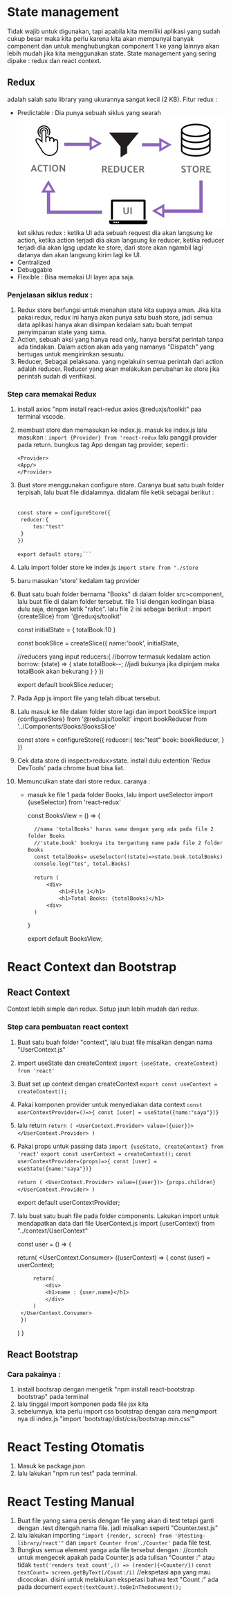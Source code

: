 # State management
Tidak wajib untuk digunakan, tapi apabila kita memiliki aplikasi yang sudah cukup besar maka kita perlu karena kita akan mempunyai banyak component dan untuk menghubungkan component 1 ke yang lainnya akan lebih mudah jika kita menggunakan state.
State management yang sering dipake : redux dan react context.

## Redux
adalah salah satu library yang ukurannya sangat kecil (2 KB). 
Fitur redux : 
* Predictable : Dia punya sebuah siklus yang searah
  ![img 1](photo/2.png)
  ket siklus redux : ketika UI ada sebuah request dia akan langsung ke action, ketika action terjadi dia akan langsung ke reducer, ketika reducer terjadi dia akan lgsg update ke store, dari store akan ngambil lagi datanya dan akan langsung kirim lagi ke UI.
* Centralized
* Debuggable
* Flexible : Bisa memakai UI layer apa saja.
### Penjelasan siklus redux :
1. Redux store berfungsi untuk menahan state kita supaya aman. Jika kita pakai redux, redux ini hanya akan punya satu buah store, jadi semua data aplikasi hanya akan disimpan kedalam satu buah tempat penyimpanan state yang sama.
2. Action, sebuah aksi yang hanya read only, hanya bersifat perintah tanpa ada tindakan. Dalam action akan ada yang namanya "Dispatch" yang bertugas untuk mengirimkan sesuatu.
3. Reducer, Sebagai pelaksana. yang ngelakuin semua perintah dari action adalah reducer. Reducer yang akan melakukan perubahan ke store jika perintah sudah di verifikasi.
### Step cara memakai Redux
1. install axios "npm install react-redux axios @reduxjs/toolkit" paa terminal vscode.
2. membuat store dan memasukan ke index.js. masuk ke index.js lalu masukan :
   `import {Provider} from 'react-redux`
   lalu panggil provider pada return. bungkus tag App dengan tag provider, seperti :
   ``` 
   <Provider>
   <App/>
   </Provider>
   ```
3. Buat store menggunakan configure store. Caranya buat satu buah folder terpisah, lalu buat file didalamnya.
   didalam file ketik sebagai berikut :
   ```import {configureStore} from '@reduxjs/toolkit'

   const store = configureStore({
    reducer:{
        tes:"test"
    }
   })

   export default store;```
4. Lalu import folder store ke index.js
   `import store from "./store`
5. baru masukan 'store' kedalam tag provider
   <Provider store={store}>
   <App/>
   </Provider>
6. Buat satu buah folder bernama "Books" di dalam folder src>component, lalu buat file di dalam folder tersebut. file 1 isi dengan kodingan biasa dulu saja, dengan ketik "rafce". lalu file 2 isi sebagai berikut :
   import {createSlice} from '@reduxjs/toolkit'

   const initialState = {
    totalBook:10
   }

   const bookSlice = createSlice({
    name:'book',
    initialState,

    //reducers yang input
    reducers:{
        //borrow termasuk kedalam action
        borrow: (state) => {
            state.totalBook--; //jadi bukunya jika dipinjam maka totalBook akan bekurang
        }
    }
   })

   export default bookSlice.reducer;
7. Pada App.js import file yang telah dibuat tersebut.
8. Lalu masuk ke file dalam folder store lagi dan import bookSlice
   import {configureStore} from '@reduxjs/toolkit'
   import bookReducer from '../Components/Books/BooksSlice'

   const store = configureStore({
    reducer:{
        tes:"test"
        book: bookReducer,
    }
   })
9. Cek data store di inspect>redux>state. install dulu extention 'Redux DevTools' pada chrome buat bisa liat. 
10. Memunculkan state dari store redux. caranya :
    * masuk ke file 1 pada folder Books, lalu import useSelector
        import {useSelector} from 'react-redux'

        const BooksView = () => {

            //nama 'totalBooks' harus sama dengan yang ada pada file 2 folder Books
            //'state.book' booknya itu tergantung name pada file 2 folder Books
            const totalBooks= useSelector((state)=>state.book.totalBooks)
            console.log("tes", total.Books)

            return (
                <div>
                    <h1>File 1</h1>
                    <h1>Total Books: {totalBooks}</h1>
                <div>
            )
        }

        export default BooksView;

# React Context dan Bootstrap
## React Context
Context lebih simple dari redux. Setup jauh lebih mudah dari redux.
### Step cara pembuatan react context
1. Buat satu buah folder "context", lalu buat file misalkan dengan nama "UserContext.js"
2. import useState dan createContext
   `import {useState, createContext} from 'react'`
3. Buat set up context dengan createContext
   `export const useContext = createContext();`
4. Pakai komponen provider untuk menyediakan data context
   `const userContextProvider=()=>{ const [user] = useState({name:"saya"})}`
5. lalu return
   `return (
    <UserContext.Provider> value=({user})>
    </UserContext.Provider>
    )`
6. Pakai props untuk passing data
   `import {useState, createContext} from 'react'`
   `export const userContext = createContext();`
   `const userContextProvider=(props)=>{ const [user] = useState({name:"saya"})}`

   `return (
    <UserContext.Provider> value=({user})>
    {props.children}
    </UserContext.Provider>
    )`

    export default userContextProvider;
7. lalu buat satu buah file pada folder components. Lakukan import untuk mendapatkan data dari file UserContext.js
   import {userContext} from "../context/UserContext"

   const user = () => {

    return(
        <UserContext.Consumer>
        ((userContext) => {
            const (user) = userContext;

            return(
                <div>
                <h1>name : {user.name}</h1>
                </div>
            )
        </UserContext.Consumer>
        })
    )
   }
## React Bootstrap
### Cara pakainya :
1. install bootsrap dengan mengetik "npm install react-bootstrap bootstrap" pada terminal
2. lalu tinggal import komponen pada file jsx kita
3. sebelumnya, kita perlu import css bootstrap dengan cara mengimport nya di index.js "import 'bootstrap/dist/css/bootstrap.min.css'"
   
# React Testing Otomatis
1. Masuk ke package.json
2. lalu lakukan "npm run test" pada terminal. 
# React Testing Manual
1. Buat file yanng sama persis dengan file yang akan di test tetapi ganti dengan .test ditengah nama file. jadi misalkan seperti "Counter.test.js"
2. lalu lakukan importing `"import {render, screen} from '@testing-library/react'"` dan `import Counter from'./Counter'` pada file test.
3. Bungkus semua element yanga ada file tersebut dengan :
   //contoh untuk mengecek apakah pada Counter.js ada tulisan "Counter :" atau tidak
   `test('renders text count',() => (render){<Counter/})`
   `const textCount= screen.getByText(/Count:/i)`
   //ekspetasi apa yang mau dicocokan. disini untuk melakukan ekspetasi bahwa text "Count :" ada pada document
   `expect(textCount).toBeInTheDocument();`